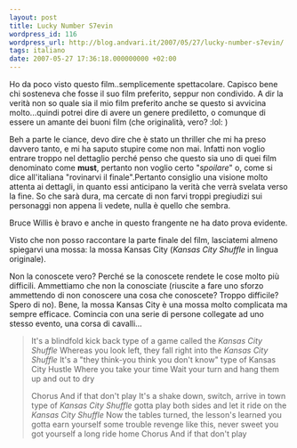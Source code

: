 ```yaml
---
layout: post
title: Lucky Number S7evin
wordpress_id: 116
wordpress_url: http://blog.andvari.it/2007/05/27/lucky-number-s7evin/
tags: italiano
date: 2007-05-27 17:36:18.000000000 +02:00
---
```

Ho da poco visto questo film..semplicemente spettacolare. Capisco bene chi sosteneva che fosse il suo film preferito, seppur non condivido. A dir la verità non so quale sia il mio film preferito anche se questo si avvicina molto...quindi potrei dire di avere un genere prediletto, o comunque di essere un amante dei buoni film (che originalità, vero? :lol: )

Beh a parte le ciance, devo dire che è stato un thriller che mi ha preso davvero tanto, e mi ha saputo stupire come non mai. Infatti non voglio entrare troppo nel dettaglio perché penso che questo sia uno di quei film denominato come <strong>must</strong>, pertanto non voglio certo "<em>spoilare</em>" o, come si dice all'italiana "rovinarvi il finale".Pertanto consiglio una visione molto attenta ai dettagli, in quanto essi anticipano la verità che verrà svelata verso la fine. So che sarà dura, ma cercate di non farvi troppi pregiudizi sui personaggi non appena li vedete, nulla è quello  che sembra.

Bruce Willis è bravo e anche in questo frangente ne ha dato prova evidente.

Visto che non posso raccontare la parte finale del film, lasciatemi almeno spiegarvi una mossa: la mossa Kansas City (<em>Kansas City Shuffle</em> in lingua originale).

Non la conoscete vero? Perché se la conoscete rendete le cose molto più difficili. Ammettiamo che non la conosciate (riuscite a fare uno sforzo ammettendo di non conoscere una cosa che conoscete? Troppo difficile? Spero di no). Bene, la mossa Kansas City è una mossa molto complicata ma sempre efficace. Comincia con una serie di persone collegate ad uno stesso evento, una corsa di cavalli...

<!--more-->
<blockquote>It's a blindfold kick back type of a game
called the <em>Kansas City Shuffle</em>
Whereas you look left, they fall right
into the <em>Kansas City Shuffle</em>
It's a "they think-you think you don't know"
type of Kansas City Hustle
Where you take your time
Wait your turn and hang them up and
out to dry

Chorus
And if that don't play
It's a shake down, switch, arrive in town
type of <em>Kansas City Shuffle</em>
gotta play both sides and let it ride
on the <em>Kansas City Shuffle</em>
Now the tables turned, the lesson's learned
you gotta earn yourself some trouble
revenge like this, never sweet
you got yourself a long ride home
Chorus And if that don't play</blockquote>
